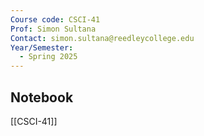 ```yaml
---
Course code: CSCI-41
Prof: Simon Sultana
Contact: simon.sultana@reedleycollege.edu
Year/Semester:
  - Spring 2025
---
```

## Notebook
[[CSCI-41]]

